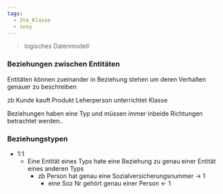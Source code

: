 ```yaml
---
tags:
  - 3te_Klasse
  - insy
---
```

> logisches Datenmodell 

### Beziehungen zwischen Entitäten
Entitäten können zueinander in Beziehung stehen um deren Verhalten genauer zu beschreiben 

zb Kunde kauft Produkt 
Leherperson unterrichtet Klasse

Beziehungen haben eine Typ und müssen immer inbeide Richtungen betrachtet werden..

### Beziehungstypen
- 1:1
	- Eine Entität eines Typs hate eine Beziehung zu genau einer Entität eines anderen Typs 
		- zb Person hat genau eine Sozialversicherungsnummer → 1
			- eine Soz Nr gehört genau einer Person ← 1
